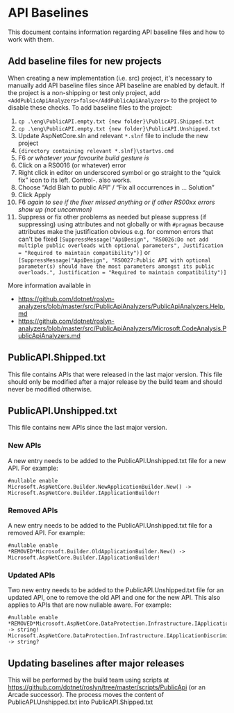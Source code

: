 # API Baselines

This document contains information regarding API baseline files and how to work with them.

## Add baseline files for new projects

When creating a new implementation (i.e. src) project, it's necessary to manually add API baseline files since API baseline are enabled by default. If the project is a non-shipping or test only project, add `<AddPublicApiAnalyzers>false</AddPublicApiAnalyzers>` to the project to disable these checks. To add baseline files to the project:

1. `cp .\eng\PublicAPI.empty.txt {new folder}\PublicAPI.Shipped.txt`
1. `cp .\eng\PublicAPI.empty.txt {new folder}\PublicAPI.Unshipped.txt`
1. Update AspNetCore.sln and relevant `*.slnf` file to include the new project
1. `{directory containing relevant *.slnf}\startvs.cmd`
1. F6 *or whatever your favourite build gesture is*
1. Click on a RS0016 (or whatever) error
1. Right click in editor on underscored symbol or go straight to the “quick fix” icon to its left. Control-. also works.
1. Choose “Add Blah to public API” / “Fix all occurrences in … Solution”
1. Click Apply
1. F6 *again to see if the fixer missed anything or if other RS00xx errors show up (not uncommon)*
1. Suppress or fix other problems as needed but please suppress (if suppressing) using attributes and not globally or with `#pragma`s because attributes make the justification obvious e.g. for common errors that can't be fixed
    `[SuppressMessage("ApiDesign", "RS0026:Do not add multiple public overloads with optional parameters", Justification = "Required to maintain compatibility")]`
    or
    `[SuppressMessage("ApiDesign", "RS0027:Public API with optional parameter(s) should have the most parameters amongst its public overloads.", Justification = "Required to maintain compatibility")]`

More information available in
-	https://github.com/dotnet/roslyn-analyzers/blob/master/src/PublicApiAnalyzers/PublicApiAnalyzers.Help.md
-	https://github.com/dotnet/roslyn-analyzers/blob/master/src/PublicApiAnalyzers/Microsoft.CodeAnalysis.PublicApiAnalyzers.md

## PublicAPI.Shipped.txt

This file contains APIs that were released in the last major version. This file should only be modified after a major release by the build team and should never be modified otherwise.

## PublicAPI.Unshipped.txt

This file contains new APIs since the last major version.

### New APIs

A new entry needs to be added to the PublicAPI.Unshipped.txt file for a new API. For example:

```
#nullable enable
Microsoft.AspNetCore.Builder.NewApplicationBuilder.New() -> Microsoft.AspNetCore.Builder.IApplicationBuilder!
```

### Removed APIs

A new entry needs to be added to the PublicAPI.Unshipped.txt file for a removed API. For example:

```
#nullable enable
*REMOVED*Microsoft.Builder.OldApplicationBuilder.New() -> Microsoft.AspNetCore.Builder.IApplicationBuilder!
```

### Updated APIs

Two new entry needs to be added to the PublicAPI.Unshipped.txt file for an updated API, one to remove the old API and one for the new API. This also applies to APIs that are now nullable aware. For example:

```
#nullable enable
*REMOVED*Microsoft.AspNetCore.DataProtection.Infrastructure.IApplicationDiscriminator.Discriminator.get -> string!
Microsoft.AspNetCore.DataProtection.Infrastructure.IApplicationDiscriminator.Discriminator.get -> string?
```

## Updating baselines after major releases

This will be performed by the build team using scripts at https://github.com/dotnet/roslyn/tree/master/scripts/PublicApi (or an Arcade successor). The process moves the content of PublicAPI.Unshipped.txt into PublicAPI.Shipped.txt
